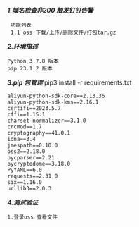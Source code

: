 ***1.域名检查非200 触发钉钉告警***

```
 功能列表
 1.1 oss 下载/上传/删除文件/打包tar.gz 

```

***2.环境描述***
```
Python 3.7.8 版本
pip 23.1.2 版本
```

***3.pip 包管理***
pip3 install -r requirements.txt
```
aliyun-python-sdk-core==2.13.36
aliyun-python-sdk-kms==2.16.1
certifi==2023.5.7
cffi==1.15.1
charset-normalizer==3.1.0
crcmod==1.7
cryptography==41.0.1
idna==3.4
jmespath==0.10.0
oss2==2.18.0
pycparser==2.21
pycryptodome==3.18.0
PyYAML==6.0
requests==2.31.0
six==1.16.0
urllib3==2.0.3
```

***4.测试验证***
```
1.登录oss 查看文件
```

